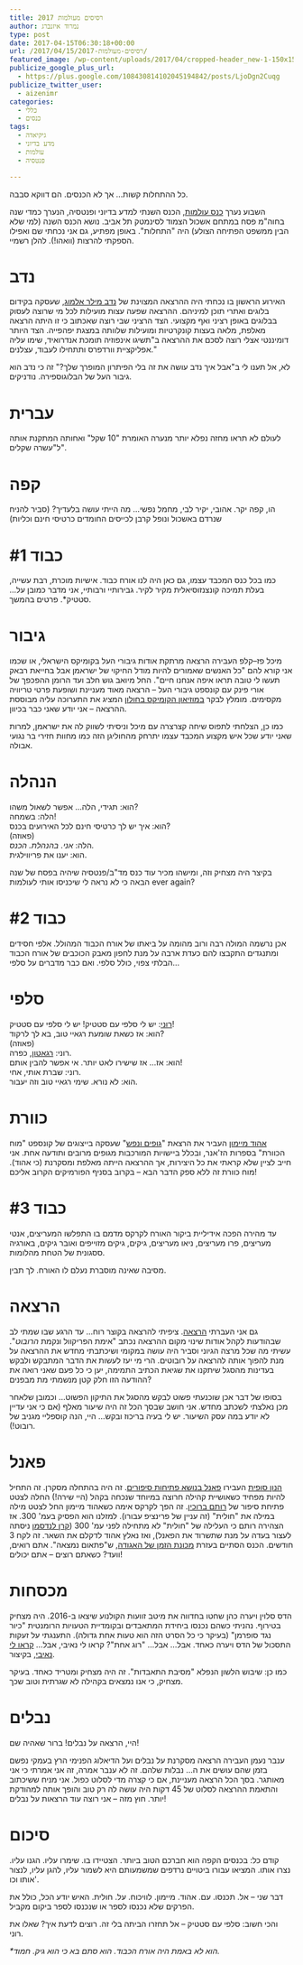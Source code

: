 ```yaml
---
title: רסיסים מעולמות 2017
author: נמרוד איזנברג
type: post
date: 2017-04-15T06:30:18+00:00
url: /2017/04/15/רסיסים-מעולמות-2017/
featured_image: /wp-content/uploads/2017/04/cropped-header_new-1-150x150.png
publicize_google_plus_url:
  - https://plus.google.com/108430814102045194842/posts/LjoDgn2Cuqg
publicize_twitter_user:
  - aizenimr
categories:
  - כללי
  - כנסים
tags:
  - גיקיאדה
  - מדע בדיוני
  - עולמות
  - פנטסיה

---
```

<span lang="he-IL">כל ההתחלות קשות… אך לא הכנסים</span><span lang="en-US">. </span><span lang="he-IL">הם דווקא סבבה</span><span lang="en-US">.</span>

<span lang="he-IL">השבוע נערך <a href="http://2017.olamot-con.org.il/">כנס עולמות</a></span><span lang="en-US">, </span><span lang="he-IL">הכנס השנתי למדע בדיוני ופנטסיה</span><span lang="en-US">, </span><span lang="he-IL">הנערך כמדי שנה בחוה</span><span lang="en-US">"</span><span lang="he-IL">מ פסח במתחם אשכול הצמוד לסינמטק תל אביב</span><span lang="en-US">. </span><span lang="he-IL">נושא הכנס השנה </span><span lang="en-US">(</span><span lang="he-IL">למי שלא הבין ממשפט הפתיחה הצולע</span><span lang="en-US">) </span><span lang="he-IL">היה </span><span lang="en-US">"</span><span lang="he-IL">התחלות</span><span lang="en-US">". </span><span lang="he-IL">באופן מפתיע</span><span lang="en-US">, </span><span lang="he-IL">גם אני נכחתי שם ואפילו הספקתי להרצות </span><span lang="en-US">(</span><span lang="he-IL">וואהו</span><span lang="en-US">!). </span><span lang="he-IL">להלן רשמיי</span><span lang="en-US">.</span>

# <span lang="he-IL">נדב</span>

<span lang="he-IL">האירוע הראשון בו נכחתי היה ההרצאה המצוינת של <a href="http://www.fantastic-library.com/">נדב מילר אלמוג</a></span><span lang="en-US">, </span><span lang="he-IL">שעסקה בקידום בלוגים ואתרי תוכן למיניהם</span><span lang="en-US">. </span><span lang="he-IL">ההרצאה שפעה עצות מועילות לכל מי שרוצה לעסוק בבלוגים באופן רציני ואף מקצועי</span><span lang="en-US">. </span><span lang="he-IL">הצד הרציני שבי רוצה שאכתוב כי זו היתה הרצאה מאלפת</span><span lang="en-US">, </span><span lang="he-IL">מלאה בעצות קונקרטיות ומועילות שלוותה במצגת יפהפייה</span><span lang="en-US">. </span><span lang="he-IL">הצד היותר דומיננטי אצלי רוצה לסכם את ההרצאה ב</span><span lang="en-US">"</span><span lang="he-IL">תשיגו אינפוזיה תומכת אנדרואיד</span><span lang="en-US">, </span><span lang="he-IL">שימו עליה אפליקציית וורדפרס ותתחילו לעבוד, עצלנים</span><span lang="en-US">."</span>

<span lang="he-IL">לא</span><span lang="en-US">, </span><span lang="he-IL">אל תענו לי ב</span><span lang="en-US">"</span><span lang="he-IL">אבל איך נדב עושה את זה בלי הפיתרון המופרך שלך</span><span lang="en-US">?" </span><span lang="he-IL">זה כי נדב הוא גיבור העל של הבלוגוספירה</span><span lang="en-US">. </span><span lang="he-IL">נודניקים</span><span lang="en-US">.</span>

# <span lang="he-IL">עברית</span>

<span lang="he-IL">לעולם לא תראו מחזה נפלא יותר מנערה האומרת </span><span lang="en-US">"10 </span><span lang="he-IL">שקל</span><span lang="en-US">" </span><span lang="he-IL">ואחותה המתקנת אותה ל</span><span lang="en-US">"</span><span lang="he-IL">עשרה שקלים</span><span lang="en-US">".</span>

# <span lang="he-IL">קפה</span>

<span lang="he-IL">הו, קפה יקר</span><span lang="en-US">. </span><span lang="he-IL">אהובי</span><span lang="en-US">, </span><span lang="he-IL">יקיר לבי</span><span lang="en-US">, </span><span lang="he-IL">מחמל נפשי… מה הייתי עושה בלעדיך</span><span lang="en-US">? (</span><span lang="he-IL">סביר להניח שנרדם באשכול ונופל קרבן לכייסים החומדים כרטיסי חינם וכליות</span><span lang="en-US">)</span>

# <span lang="he-IL">כבוד </span><span lang="en-US">#1</span>

<span lang="he-IL">כמו בכל כנס המכבד עצמו</span><span lang="en-US">, </span><span lang="he-IL">גם כאן היה לנו אורח כבוד</span><span lang="en-US">. </span><span lang="he-IL">אישיות מוכרת</span><span lang="en-US">, </span><span lang="he-IL">רבת עשייה</span><span lang="en-US">, </span><span lang="he-IL">בעלת תמיכה קונצנזוסיאלית מקיר לקיר</span><span lang="en-US">. </span><span lang="he-IL">גבירותיי ורבותיי</span><span lang="en-US">, </span><span lang="he-IL">אני מדבר כמובן על… סטטיק*</span><span lang="en-US">. </span><span lang="he-IL">פרטים בהמשך</span><span lang="en-US">.</span>

# <span lang="he-IL">גיבור</span>

<span lang="he-IL">מיכל פז</span><span lang="en-US">&#8211;</span><span lang="he-IL">קלפ העבירה הרצאה מרתקת אודות גיבורי העל בקומיקס הישראלי</span><span lang="en-US">, </span><span lang="he-IL">או שכמו אני קורא להם </span><span lang="en-US">"</span><span lang="he-IL">כל האנשים שאמורים להיות מודל החיקוי של ישראמן אבל בחייאת רבאק תעשו לי טובה תראו איפה אנחנו חיים</span><span lang="en-US">". </span><span lang="he-IL">החל מיואב גוש חלב ועד הרומן ההפכפך של אורי פינק עם קונספט גיבורי העל – הרצאה מאוד מעניינת ושופעת פרטי טריוויה מקסימים</span><span lang="en-US">. </span><span lang="he-IL">מומלץ לבקר <a href="http://www.cartoon.org.il/">במוזיאון הקומיקס בחולון</a> המציג את התערוכה עליה מבוססת ההרצאה &#8211; אני יודע שאני כבר בכיוון.<br /> </span>

כמו כן, הצלחתי לתפוס שיחה קצרצרה עם מיכל וניסיתי לשווק לה את ישראמן, למרות שאני יודע שכל איש מקצוע המכבד עצמו יתרחק מהחוליגן הזה כמו מחוות חזירי בר נגועי אבולה.

# הנהלה

הוא: תגידי, הלה&#8230; אפשר לשאול משהו?  
הלה: בשמחה!  
הוא: איך יש לך כרטיסי חינם לכל האירועים בכנס?  
(פאוזה)  
הלה: _אני. בהנהלת. הכנס._  
הוא: יענו את פריווילגית.

בקיצר היה מצחיק וזה, ומישהו מכיר עוד כנס מד"ב/פנטסיה שיהיה בפסח של שנה הבאה כי לא נראה לי שיכניסו אותי לעולמות ever again?

# כבוד #2

אכן נרשמה המולה רבה ורוב מהומה על ביאתו של אורח הכבוד המהולל. אלפי חסידים ומתנגדים התקבצו להם כעדת ארבה על מנת לחפון מאבק הכוכבים של אורח הכבוד הבלתי צפוי, כולל סלפי. ואם כבר מדברים על סלפי&#8230;

# סלפי

[רוני][1]: יש לי סלפי עם סטטיק! יש לי סלפי עם סטטיק!  
הוא: אז כשאת שומעת רגאיי טוב, בא לך לרקוד?  
(פאוזה)  
רוני: [רגאטון][2], כפרה.  
הוא: אז&#8230; אז שישירו לאט יותר. אי אפשר להבין אותם!  
רוני: שברת אותי, אחי.  
הוא: לא נורא. שימי רגאיי טוב וזה יעבור.

# כוורת

[אהוד מיימון][3] העביר את הרצאת "[גופים ונפש][4]" שעסקה בייצוגים של קונספט "מוח הכוורת" בספרות הז'אנר, ובכלל ביישויות המורכבות מגופים מרובים ותודעה אחת. אני חייב לציין שלא קראתי את כל היצירות, אך ההרצאה הייתה מאלפת ומסקרנת (כי אהוד). מוח כוורת זה ללא ספק הדבר הבא &#8211; בקרוב בסניף הפורמיקים הקרוב אליכם!

# כבוד #3

עד מהירה הפכה אידיליית ביקור האורח לקרקס מדמם בו התפלשו המעריצים, אנטי מעריצים, פרו מעריצים, ניאו מעריצים, גיקים, גיקים מזוייפים ואובר גיקים, באורגיה ססגונית של הטחת מהלומות.

מסיבה שאינה מוסברת נעלם לו האורח. לך תבין.

# הרצאה

גם אני העברתי [הרצאה][5]. ציפיתי להרצאה בקוצר רוח&#8230; עד הרגע שבו שמתי לב שבהודעות לקהל אודות שינוי מקום ההרצאה נכתב "אימת הפריקוול ונקמת _הרובוט_". עשיתי מה שכל מרצה הגיוני וסביר היה עושה במקומי ושיכתבתי מחדש את ההרצאה על מנת להפוך אותה להרצאה על רובוטים. הרי מי יעז לעשות את הדבר המתבקש ולבקש בעדינות מהסגל שיתקנו את שגיאת הכתיב התמימה, יען כי כל פעם שאני רואה את ההודעה הזו חלק קטן מנשמתי מת מבפנים?

בסופו של דבר אכן שוכנעתי פשוט לבקש מהסגל את התיקון הפשוט&#8230; וכמובן שלאחר מכן נאלצתי לשכתב מחדש. אני חושב שבסך הכל זה היה שיעור מאלף (אם כי אני עדיין לא יודע במה עסק השיעור. יש לי בעיה בריכוז ובקש&#8230; היי, הנה קוספליי מגניב של רובוט!).

# פאנל

[הנון סופית][6] העבירו [פאנל בנושא פתיחות סיפורים][7]. זה היה בהתחלה מסקרן. זה התחיל להיות מפחיד כשאושיית קהילה חרוצה במיוחד שנכחה בקהל (היי שירה!) החלה לצטט פתיחת סיפור של [רותם ברוכין][8]. זה הפך לקרקס אימה כשאהוד מיימון החל לצטט מילה במילה את "חולית" (זה עניין של פרינציפ עבורו). למזלנו הוא הפסיק בעמ' 300. אז הצהירה רותם כי העלילה של "חולית" לא מתחילה לפני עמ' 300 ([קרן לנדסמן][9] ניסתה לעצור בעדה על מנת שתשרוד את הפאנל), ואז נאלץ אהוד לדקלם את השאר. זה לקח 3 חודשים. הכנס הסתיים בעזרת [מכונת הזמן של האגודה][10], ש"פתאום נמצאה". אתם רואים, וועד? כשאתם רוצים &#8211; אתם יכולים!

# מכסחות

הדס סלוין ויערה כהן שחטו בחדווה את מיטב זוועות הקולנוע שיצאו ב-2016. היה מצחיק בטירוף. נהניתי כשהם נכנסו ביחידת המתאבדים ובקומדיית הטעויות הרומנטית "כיור נגד סופרמן" (בעיקר כי כל הסרט הזה הוא טעות אחת גדולה). התענגתי על זעקות התסכול של הדס ויערה כאחד. אבל&#8230; אבל&#8230; "רוג אחת"? קראו לי נאיבי, אבל&#8230; [קראו לי נאיבי][11], בקיצור.

כמו כן: שיבוש הלשון הנפלא "מסיבת התאבדות". זה היה מצחיק ומטריד כאחד. בעיקר מצחיק, כי אנו נמצאים בקהילה לא שגרתית וטוב שכך.

# נבלים

היי, הרצאה על נבלים! ברור שאהיה שם!

ענבר נעמן העבירה הרצאה מסקרנת על נבלים ועל הדיאלוג הפנימי הרץ בעמקי נפשם בזמן שהם עושים את ה&#8230; נבלות שלהם. זה לא ענבר אמרה, זה אני אמרתי כי אני מאותגר. בסך הכל הרצאה מעניינת, אם כי קצרה מדי לסלוט כפול. אני מניח ששיכתוב והתאמת ההרצאה לסלוט של 45 דקות היה עושה לה רק טוב והופך אותה למהודקת יותר. חוץ מזה &#8211; אני רוצה עוד הרצאות על נבלים!

# סיכום

קודם כל: בכנסים הקפה הוא חברכם הטוב ביותר. הצטיידו בו. שימרו עליו. הגנו עליו. נצרו אותו. המציאו עבורו ביטויים נרדפים שמשמעותם היא לשמור עליו, להגן עליו, לנצור אותו וכו'.

דבר שני &#8211; אל. תכנסו. עם. אהוד. מיימון. לוויכוח. על. חולית. האיש יודע הכל, כולל את הפרקים שלא נכנסו לספר או שנכנסו לספר ביקום מקביל.

והכי חשוב: סלפי עם סטטיק &#8211; אל תחזרו הביתה בלי זה. רוצים לדעת איך? שאלו את רוני.

_*הוא לא באמת היה אורח הכבוד. הוא סתם בא כי הוא גיק. חמוד._

 [1]: https://gelbfish.wordpress.com/
 [2]: http://shironet.mako.co.il/artist?type=lyrics&lang=1&prfid=16958&wrkid=40116
 [3]: http://my2centssf.blogspot.com
 [4]: http://www.olamot-con.org.il/Program/#mylightbox20357
 [5]: /2017/04/03/%d7%9b%d7%a0%d7%a1-%d7%9b%d7%a0%d7%a1-%d7%aa%d7%a8%d7%93%d7%95%d7%a3/
 [6]: /2015/08/05/%d7%94%d7%95%d7%90-%d7%95%d7%94%d7%99%d7%90-2/
 [7]: http://www.olamot-con.org.il/Program/#mylightbox20481
 [8]: http://rotemwrites.com/
 [9]: http://www.realitybugs.me
 [10]: /2015/10/10/%d7%90%d7%96-%d7%90%d7%99%d7%a4%d7%94-%d7%94%d7%9e%d7%9b%d7%95%d7%a0%d7%94-%d7%a7%d7%99%d7%91%d7%99%d7%a0%d7%99%d7%9e%d7%98/
 [11]: /2016/12/20/%d7%aa%d7%a7%d7%95%d7%95%d7%94-%d7%97%d7%93%d7%a9%d7%94-%d7%95%d7%a9%d7%9e%d7%94-%d7%a8%d7%95%d7%92-%d7%90%d7%97%d7%aa/